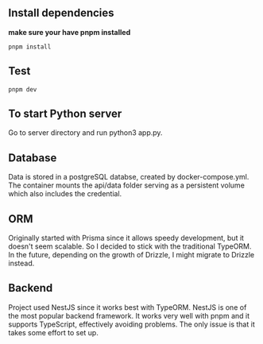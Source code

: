 ## Install dependencies
**make sure your have pnpm installed**
```
pnpm install
```

## Test
```
pnpm dev
```

## To start Python server
Go to server directory and run python3 app.py.

## Database
Data is stored in a postgreSQL databse, created by docker-compose.yml. The container mounts the api/data folder serving as a persistent volume which also includes the credential. 

## ORM
Originally started with Prisma since it allows speedy development, but it doesn't seem scalable. So I decided to stick with the traditional TypeORM. In the future, depending on the growth of Drizzle, I might migrate to Drizzle instead.

## Backend
Project used NestJS since it works best with TypeORM. NestJS is one of the most popular backend framework. It works very well with pnpm and it supports TypeScript, effectively avoiding problems. The only issue is that it takes some effort to set up.